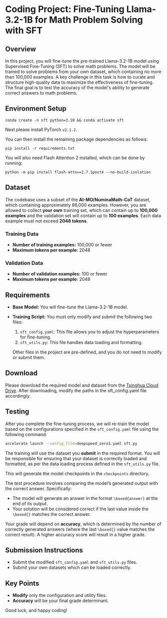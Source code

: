 # Coding Project: Fine-Tuning Llama-3.2-1B for Math Problem Solving with SFT

## Overview
In this project, you will fine-tune the pre-trained Llama-3.2-1B model using Supervised Fine-Tuning (SFT) to solve math problems. The model will be trained to solve problems from your own dataset, which containing no more than 100,000 examples. A key challenge in this task is how to curate and structure high-quality data to maximize the effectiveness of fine-tuning. The final goal is to test the accuracy of the model's ability to generate correct answers to math problems.

## Environment Setup
```shell
conda create -n sft python=3.10 && conda activate sft
```

Next please install PyTorch `v2.1.2`.

You can then install the remaining package dependencies as follows:

```shell
pip install -r requirements.txt
```

You will also need Flash Attention 2 installed, which can be done by running:

```shell
python -m pip install flash-attn==2.7.1post4 --no-build-isolation
```

## Dataset
The codebase uses a subset of the **AI-MO/NuminaMath-CoT** dataset, which containing approximately 86,000 examples. However, you are allowed to collect **your own** training set, which can contain up to **100,000 examples** and the validation set will contain up to **100 examples**. Each data example must not exceed **2048 tokens**.

### Training Data
- **Number of training examples:** 100,000 or fewer
- **Maximum tokens per example:** 2048

### Validation Data
- **Number of validation examples:** 100 or fewer
- **Maximum tokens per example:** 2048

## Requirements
- **Base Model:** You will fine-tune the Llama-3.2-1B model.
- **Training Script:** You must only modify and submit the following two files:
  1. `sft_config.yaml`: This file allows you to adjust the hyperparameters for fine-tuning. 
  2. `sft_utils.py`: This file handles data loading and formatting.
  
  Other files in the project are pre-defined, and you do not need to modify or submit them.

## Download
Please download the required model and dataset from the [Tsinghua Cloud Drive](https://cloud.tsinghua.edu.cn/d/cf24e3fa8fbf41e4b0c4/).
After downloading, modify the paths in the sft_config.yaml file accordingly.

## Testing
After you complete the fine-tuning process, we will re-train the model based on the configurations specified in the `sft_config.yaml` file using the following command:
```bash
accelerate launch --config_file=deepspeed_zero3.yaml sft.py
```

The training will use the dataset you **submit** in the required format. You will be responsible for ensuring that your dataset is correctly loaded and formatted, as per the data loading process defined in the `sft_utils.py` file.

This will generate the model checkpoints in the `checkpoints` directory.

The test procedure involves comparing the model’s generated output with the correct answer. Specifically:
- The model will generate an answer in the format `\boxed{answer}` at the end of its output.
- Your solution will be considered correct if the last value inside the `\boxed{}` matches the correct answer.

Your grade will depend on **accuracy**, which is determined by the number of correctly generated answers (where the last `\boxed{}` value matches the correct result). A higher accuracy score will result in a higher grade.

## Submission Instructions
- Submit the modified `sft_config.yaml` and `sft_utils.py` files.
- Submit your own datasets which can be loaded correctly.

## Key Points
- **Modify** only the configuration and utility files.
- **Accuracy** will be your final grade determinant.

Good luck, and happy coding!
